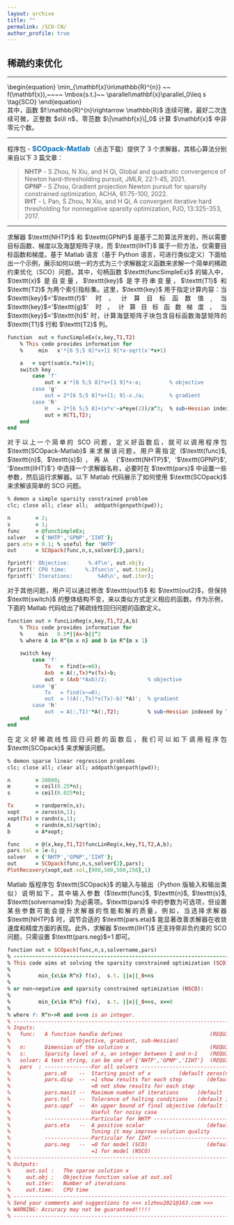 ```yaml
---
layout: archive
title: ""   
permalink: /SCO-CN/
author_profile: true
---
```


<style>
a:link {
  text-decoration: none;
}

a:visited {
  text-decoration: none;
}

a:hover {
  text-decoration: underline;
}

a:active {
  text-decoration: underline;
}
</style>

 
##  稀疏约束优化 
---

<p style="line-height: 1;"></p>
\begin{equation}
\min_{\mathbf{x}\in\mathbb{R}^{n}} ~~  f(\mathbf{x}),~~~~ \mbox{s.t.}~~ \parallel\mathbf{x}\parallel_0\leq s  \tag{SCO}
\end{equation}

<div style="text-align:justify;">
其中，函数 $f:\mathbb{R}^{n}\rightarrow \mathbb{R}$ 连续可微，最好二次连续可微，正整数 $s\ll n$，零范数 $\|\mathbf{x}\|_0$ 计算 $\mathbf{x}$ 中非零元个数。
</div>
 
<!-- ## <span style="color:#8C8C8C"> The solver and its demonstration </span> -->

---
<div style="text-align:justify;"> 
程序包 - <a style="font-size: 16px; font-weight: bold;color:#006DB0" href="\files\SCOpack-Matlab.zip" target="_blank">SCOpack-Matlab</a>（点击下载）提供了 3 个求解器，其核心算法分别来自以下 3 篇文章：

</div>

> <b style="font-size:14px;color:#777777">NHTP</b> - <span style="font-size: 14px"> S Zhou, N Xiu, and H Qi, Global and quadratic convergence of Newton hard-thresholding pursuit, JMLR, 22:1-45, 2021. </span>
<br><b style="font-size:14px;color:#777777">GPNP</b> - <span style="font-size: 14px"> S Zhou, Gradient projection Newton pursuit for sparsity constrained optimization, ACHA, 61:75-100, 2022. </span>
<br><b style="font-size:14px;color:#777777">IIHT</b> - <span style="font-size: 14px"> L Pan, S Zhou, N Xiu, and H Qi, A convergent iterative hard thresholding for nonnegative sparsity optimization, PJO, 13:325-353, 2017. </span>

---
<div style="text-align:justify;">  
求解器 $\texttt{NHTP}$ 和 $\texttt{GPNP}$ 是基于二阶算法开发的，所以需要目标函数、梯度以及海瑟矩阵子块，而 $\texttt{IIHT}$ 属于一阶方法，仅需要目标函数和梯度。基于 Matlab 语言（基于 Python 语言，可进行类似定义）下面给出一个示例，展示如何以统一的方式为三个求解器定义函数来求解一个简单的稀疏约束优化（SCO）问题。其中，句柄函数 $\texttt{funcSimpleEx}$ 的输入中，$\texttt{x}$ 是自变量，$\texttt{key}$ 是字符串变量，$\texttt{T1}$ 和 $\texttt{T2}$ 为两个索引指标集。这里，$\texttt{key}$ 用于指定计算内容：当 $\texttt{key}$='$\texttt{f}$' 时，计算目标函数值, 当 $\texttt{key}$='$\texttt{g}$' 时，计算目标函数梯度，当 $\texttt{key}$='$\texttt{h}$' 时，计算海瑟矩阵子块包含目标函数海瑟矩阵的 $\texttt{T1}$ 行和 $\texttt{T2}$ 列。
</div>
<p style="line-height: 1;"></p>

```ruby
function  out = funcSimpleEx(x,key,T1,T2)
    % This code provides information for
    %     min   x'*[6 5;5 8]*x+[1 9]*x-sqrt(x'*x+1) 

    a   = sqrt(sum(x.*x)+1);
    switch key
        case 'f'    
            out = x'*[6 5;5 8]*x+[1 9]*x-a;         % objective
        case 'g'    
            out = 2*[6 5;5 8]*x+[1; 9]-x./a;        % gradient
        case 'h'
            H   = 2*[6 5;5 8]+(x*x'-a*eye(2))/a^3;  % sub-Hessian indexed by T1 and T2 
            out = H(T1,T2);
    end
end
```

<div style="text-align:justify;">
对于以上一个简单的 SCO 问题，定义好函数后，就可以调用程序包 $\texttt{SCOpack-Matlab}$ 来求解该问题。用户需指定 ($\texttt{func}$, $\texttt{n}$, $\texttt{s}$)，再从 {'$\texttt{NHTP}$', '$\texttt{GPNP}$', '$\texttt{IIHT}$'} 中选择一个求解器名称，必要时在 $\texttt{pars}$ 中设置一些参数，然后运行求解器。以下 Matlab 代码展示了如何使用 $\texttt{SCOpack}$ 来求解该简单的 SCO 问题。
</div>
<p style="line-height: 1;"></p>

```ruby
% demon a simple sparsity constrained problem
clc; close all; clear all;  addpath(genpath(pwd));

n        = 2;
s        = 1; 
func     = @funcSimpleEx;
solver   = {'NHTP','GPNP','IIHT'};
pars.eta = 0.1; % useful for 'NHTP'
out      = SCOpack(func,n,s,solver{2},pars); 

fprintf(' Objective:      %.4f\n', out.obj); 
fprintf(' CPU time:      %.3fsec\n', out.time);
fprintf(' Iterations:        %4d\n', out.iter);
```

<div style="text-align:justify;">
对于其他问题，用户可以通过修改 $\texttt{out1}$ 和 $\texttt{out2}$，但保持 $\texttt{switch}$ 的整体结构不变，来以类似方式定义相应的函数。作为示例，下面的 Matlab 代码给出了稀疏线性回归问题的函数定义。
</div>
<p style="line-height: 1;"></p>

```ruby
function out = funcLinReg(x,key,T1,T2,A,b)
    % This code provides information for
    %     min   0.5*||Ax-b||^2 
    % where A in R^{m x n} and b in R^{m x 1}    
    
    switch key
        case 'f'
            Tx   = find(x~=0);
            Axb  = A(:,Tx)*x(Tx)-b;
            out  = (Axb'*Axb)/2;             % objective  
        case 'g'
            Tx   = find(x~=0); 
            out  = ((A(:,Tx)*x(Tx)-b)'*A)';  % gradient   
        case 'h'        
            out  = A(:,T1)'*A(:,T2);         % sub-Hessian indexed by T1 and T2       
    end
end
```
<div style="text-align:justify;">
在定义好稀疏线性回归问题的函数后，我们可以如下调用程序包 $\texttt{SCOpack}$ 来求解该问题。
</div>
<p style="line-height: 1;"></p>

```ruby
% demon sparse linear regression problems 
clc; close all; clear all; addpath(genpath(pwd));

n        = 20000;  
m        = ceil(0.25*n); 
s        = ceil(0.025*n);

Tx       = randperm(n,s);  
xopt     = zeros(n,1);  
xopt(Tx) = randn(s,1); 
A        = randn(m,n)/sqrt(m); 
b        = A*xopt;  

func     = @(x,key,T1,T2)funcLinReg(x,key,T1,T2,A,b);
pars.tol = 1e-6;
solver   = {'NHTP','GPNP','IIHT'};
out      = SCOpack(func,n,s,solver{2},pars);
PlotRecovery(xopt,out.sol,[900,500,500,250],1)
```

<div style="text-align:justify;">
Matlab 版程序包 $\texttt{SCOpack}$ 的输入与输出（Python 版输入和输出类似）说明如下，其中输入参数 ($\texttt{func}$, $\texttt{n}$, $\texttt{s}$, $\texttt{solvername}$) 为必需项。$\texttt{pars}$ 中的参数为可选项，但设置某些参数可能会提升求解器的性能和解的质量。例如，当选择求解器 $\texttt{NHTP}$ 时，调节合适的 $\texttt{pars.eta}$ 能显著改善求解器在收敛速度和精度方面的表现。此外，求解器 $\texttt{IIHT}$ 还支持带非负约束的 SCO 问题，只需设置 $\texttt{pars.neg}$=1 即可。
</div>

<p style="line-height: 1;"></p>

```ruby
function out = SCOpack(func,n,s,solvername,pars)
% -------------------------------------------------------------------------
% This code aims at solving the sparsity constrained optimization (SCO),
%
%         min_{x\in R^n} f(x),  s.t. ||x||_0<=s
%
% or non-negative and sparsity constrained optimization (NSCO):
%
%         min_{x\in R^n} f(x),  s.t. ||x||_0<=s, x>=0 
%
% where f: R^n->R and s<<n is an integer.
% -------------------------------------------------------------------------
% Inputs:
%   func:   A function handle defines                            (REQUIRED)
%                    (objective, gradient, sub-Hessian)
%   n:      Dimension of the solution x                          (REQUIRED)
%   s:      Sparsity level of x, an integer between 1 and n-1    (REQUIRED)
%   solver: A text string, can be one of {'NHTP','GPNP','IIHT'}  (REQUIRED)
%   pars  : ---------------For all solvers --------------------------------
%           pars.x0    --  Starting point of x         (default zeros(n,1))
%           pars.disp  --  =1 show results for each step        (default 1)
%                          =0 not show results for each step
%           pars.maxit --  Maximum number of iterations      (default  2e3) 
%           pars.tol   --  Tolerance of halting conditions   (default 1e-6)
%           pars.uppf  --  An upper bound of final objective (default -Inf)
%                          Useful for noisy case
%           ---------------Particular for NHTP ----------------------------
%           pars.eta   --  A positive scalar                    (default 1)  
%                          Tuning it may improve solution quality 
%           ---------------Particular for IIHT ----------------------------
%           pars.neg   --  =0 for model (SCO)                   (default 1)
%                          =1 for model (NSCO)
% -------------------------------------------------------------------------
% Outputs:
%     out.sol :   The sparse solution x
%     out.obj :   Objective function value at out.sol 
%     out.iter:   Number of iterations
%     out.time:   CPU time
% -------------------------------------------------------------------------
% Send your comments and suggestions to <<< slzhou2021@163.com >>>   
% WARNING: Accuracy may not be guaranteed!!!!!  
% -------------------------------------------------------------------------
```
